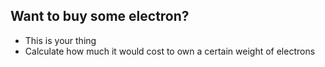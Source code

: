 ## Want to buy some electron?
- This is your thing
- Calculate how much it would cost to own a certain weight of electrons
